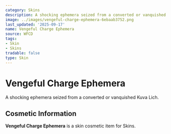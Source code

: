 ```yaml
---
category: Skins
description: A shocking ephemera seized from a converted or vanquished Kuva Lich.
image: ../images/vengeful-charge-ephemera-6ebaab3752.png
last_updated: '2025-09-17'
name: Vengeful Charge Ephemera
source: WFCD
tags:
- Skin
- Skins
tradable: false
type: Skin
---
```


# Vengeful Charge Ephemera

A shocking ephemera seized from a converted or vanquished Kuva Lich.

## Cosmetic Information

**Vengeful Charge Ephemera** is a skin cosmetic item for Skins.


